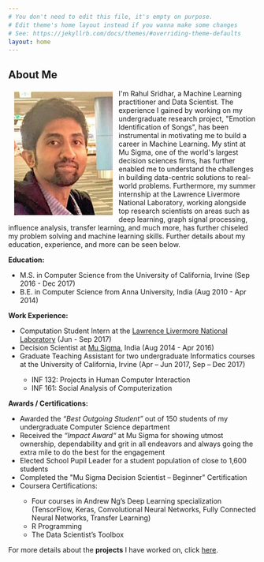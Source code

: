 ```yaml
---
# You don't need to edit this file, it's empty on purpose.
# Edit theme's home layout instead if you wanna make some changes
# See: https://jekyllrb.com/docs/themes/#overriding-theme-defaults
layout: home
---
```

## About Me

<img src="/portfolio/files/Me.jpg" alt="Rahul Sridhar" align="left" valign="middle" vspace="5" hspace="12" height="250" width="200"/>

I'm Rahul Sridhar, a Machine Learning practitioner and Data Scientist. The experience I gained by working on my undergraduate research project, "Emotion Identification of Songs", has been instrumental in motivating me to build a career in Machine Learning. My stint at Mu Sigma, one of the world\'s largest decision sciences firms, has further enabled me to understand the challenges in building data-centric solutions to real-world problems. Furthermore, my summer internship at the Lawrence Livermore National Laboratory, working alongside top research scientists on areas such as deep learning, graph signal processing, influence analysis, transfer learning, and much more, has further chiseled my problem solving and machine learning skills. Further details about my education, experience, and more can be seen below. 	<br>


<p style="clear: both;">
<b>Education:</b>
	<ul>
		<li> M.S. in Computer Science from the University of California, Irvine (Sep 2016 - Dec 2017) </li>
		<li> B.E. in Computer Science from Anna University, India (Aug 2010 - Apr 2014) </li>
	</ul>
<b>Work Experience:</b>
	<ul>
		<li> Computation Student Intern at the <a href="https://www.llnl.gov/">Lawrence Livermore National Laboratory</a> (Jun - Sep 2017) </li>
		<li> Decision Scientist at <a href="https://www.mu-sigma.com">Mu Sigma</a>, India (Aug 2014 - Apr 2016) </li>
		<li> Graduate Teaching Assistant for two undergraduate Informatics courses at the University of California, Irvine  (Apr – Jun 2017, Sep – Dec 2017)</li>
			<ul>
				<li> INF 132: Projects in Human Computer Interaction </li>
				<li> INF 161: Social Analysis of Computerization </li>
			</ul>
	</ul>

<b>Awards / Certifications:</b>
        <ul>
                <li> Awarded the <i>“Best Outgoing Student”</i> out of 150 students of my undergraduate Computer Science department </li>
		<li> Received the <i>“Impact Award“</i> at Mu Sigma for showing utmost ownership, dependability and grit in all endeavors and always going the extra mile to do the best for the engagement </li>
		<li> Elected School Pupil Leader for a student population of close to 1,600 students </li>
		<li>Completed the "Mu Sigma Decision Scientist – Beginner" Certification</li>
		<li> Coursera Certifications: </li>
			<ul>
				<li> Four courses in Andrew Ng’s Deep Learning specialization (TensorFlow, Keras,
 Convolutional Neural Networks, Fully Connected Neural Networks, Transfer Learning) </li>
				<li> R Programming </li>
				<li> The Data Scientist’s Toolbox </li>
			</ul>
        </ul>
</p>

For more details about the <b>projects</b> I have worked on, click <a href="/projects">here</a>.

